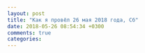 ```yaml
---
layout: post
title: "Как я провёл 26 мая 2018 года, Сб"
date: 2018-05-26 08:54:34 +0300
comments: true
categories: 
---
```

